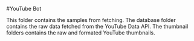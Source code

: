 #YouTube Bot

This folder contains the samples from fetching. The database folder contains the raw data fetched from the YouTube Data API. The thumbnail folders contains the raw and formated YouTube thumbnails.